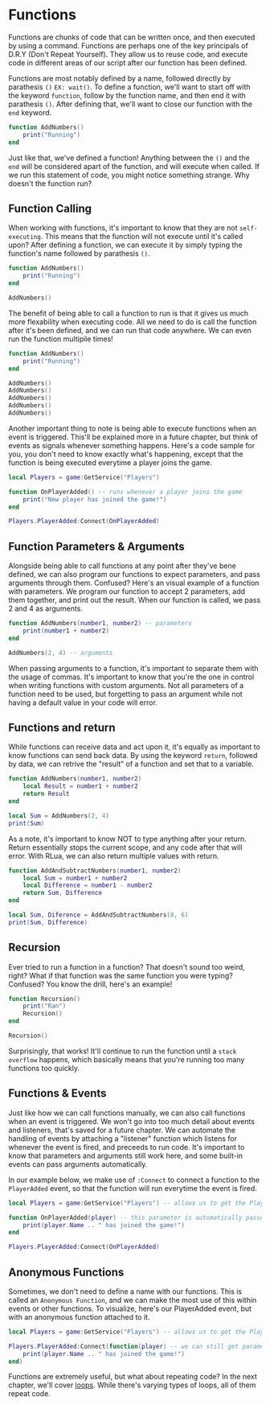 # Functions

Functions are chunks of code that can be written once, and then executed by using a command. Functions are perhaps one of the key principals of D.R.Y (Don't Repeat Yourself). They allow us to reuse code, and execute code in different areas of our script after our function has been defined. 

Functions are most notably defined by a name, followed directly by parathesis `()` `EX: wait()`. To define a function, we'll want to start off with the keyword `function`, follow by the function name, and then end it with parathesis `()`. After defining that, we'll want to close our function with the `end` keyword.

```lua
function AddNumbers()
    print("Running")
end
``` 

Just like that, we've defined a function! Anything between the `()` and the `end` will be considered apart of the function, and will execute when called. If we run this statement of code, you might notice something strange. Why doesn't the function run?





## Function Calling

When working with functions, it's important to know that they are not `self-executing`. This means that the function will not execute until it's called upon? After defining a function, we can execute it by simply typing the function's name followed by parathesis `()`.

```lua 
function AddNumbers()
    print("Running")
end

AddNumbers()
```

The benefit of being able to call a function to run is that it gives us much more flexability when executing code. All we need to do is call the function after it's been defined, and we can run that code anywhere. We can even run the function multipile times!

```lua 
function AddNumbers()
    print("Running")
end

AddNumbers()
AddNumbers()
AddNumbers()
AddNumbers()
AddNumbers()
```

Another important thing to note is being able to execute functions when an event is triggered. This'll be explained more in a future chapter, but think of events as signals whenever something happens. Here's a code sample for you, you don't need to know exactly what's happening, except that the function is being executed everytime a player joins the game.

```lua
local Players = game:GetService("Players")

function OnPlayerAdded() -- runs whenever a player joins the game
    print("New player has joined the game!")
end

Players.PlayerAdded:Connect(OnPlayerAdded)
```





## Function Parameters & Arguments

Alongside being able to call functions at any point after they've bene defined, we can also program our functions to expect parameters, and pass arguments through them. Confused? Here's an visual example of a function with parameters. We program our function to accept 2 parameters, add them together, and print out the result. When our function is called, we pass 2 and 4 as arguments.

```lua
function AddNumbers(number1, number2) -- parameters
    print(number1 + number2)
end

AddNumbers(2, 4) -- arguments
```

When passing arguments to a function, it's important to separate them with the usage of commas. It's important to know that you're the one in control when writing functions with custom arguments. Not all parameters of a function need to be used, but forgetting to pass an argument while not having a default value in your code will error.





## Functions and return

While functions can receive data and act upon it, it's equally as important to know functions can send back data. By using the keyword `return`, followed by data, we can retrive the "result" of a function and set that to a variable.

```lua
function AddNumbers(number1, number2) 
    local Result = number1 + number2
    return Result
end

local Sum = AddNumbers(2, 4)
print(Sum)
```

As a note, it's important to know NOT to type anything after your return. Return essentially stops the current scope, and any code after that will error. With RLua, we can also return multiple values with return.

```lua
function AddAndSubtractNumbers(number1, number2)
    local Sum = number1 + number2
    local Difference = number1 - number2
    return Sum, Difference
end

local Sum, Diference = AddAndSubtractNumbers(8, 6)
print(Sum, Difference)
```





## Recursion

Ever tried to run a function in a function? That doesn't sound too weird, right? What if that function was the same function you were typing? Confused? You know the drill, here's an example! 

```lua
function Recursion()
    print("Ran")
    Recursion()
end

Recursion()
```

Surprisingly, that works! It'll continue to run the function until a `stack overflow` happens, which basically means that you're running too many functions too quickly.





## Functions & Events

Just like how we can call functions manually, we can also call functions when an event is triggered. We won't go into too much detail about events and listeners, that's saved for a future chapter. We can automate the handling of events by attaching a "listener" function which listens for whenever the event is fired, and preceeds to run code. It's important to know that parameters and arguments still work here, and some built-in events can pass arguments automatically.

In our example below, we make use of `:Connect` to connect a function to the `PlayerAdded` event, so that the function will run everytime the event is fired.

```lua
local Players = game:GetService("Players") -- allows us to get the PlayerAdded event

function OnPlayerAdded(player) -- this parameter is automatically passed by the PlayerAdded event.
    print(player.Name .. " has joined the game!")
end

Players.PlayerAdded:Connect(OnPlayerAdded)
```





## Anonymous Functions

Sometimes, we don't need to define a name with our functions. This is called an `Anonymous Function`, and we can make the most use of this within events or other functions. To visualize, here's our PlayerAdded event, but with an anonymous function attached to it.

```lua
local Players = game:GetService("Players") -- allows us to get the PlayerAdded event

Players.PlayerAdded:Connect(function(player) -- we can still get parameters from anonymous functions!
    print(player.Name .. " has joined the game!")
end) 
```


Functions are extremely useful, but what about repeating code? In the next chapter, we'll cover [loops](./chapter_22_Loops.md). While there's varying types of loops, all of them repeat code.